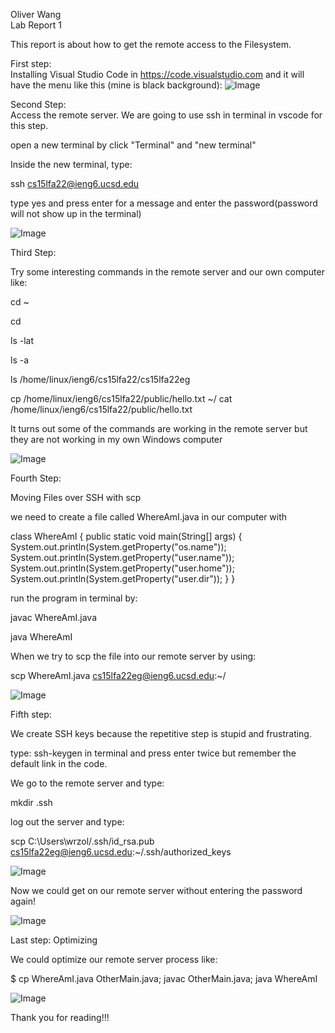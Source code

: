 Oliver Wang\
Lab Report 1

This report is about how to get the remote access to the Filesystem.

First step:\
Installing Visual Studio Code in <https://code.visualstudio.com> and it will have the menu like this (mine is black background):
![Image](https://i.imgur.com/sD07tuI.png)

Second Step:\
Access the remote server. We are going to use ssh in terminal in vscode for this step. 

open a new terminal by click "Terminal" and "new terminal"

Inside the new terminal, type:

ssh cs15lfa22@ieng6.ucsd.edu 


type yes and press enter for a message and enter the password(password will not show up in the terminal)

![Image](https://i.imgur.com/NE95Bh9.png)

Third Step:

Try some interesting commands in the remote server and our own computer like:

cd ~

cd

ls -lat

ls -a

ls /home/linux/ieng6/cs15lfa22/cs15lfa22eg

cp /home/linux/ieng6/cs15lfa22/public/hello.txt ~/
cat /home/linux/ieng6/cs15lfa22/public/hello.txt

It turns out some of the commands are working in the remote server but they are not working in my own Windows computer


![Image](https://i.imgur.com/36JyEMM.png)

Fourth Step:

Moving Files over SSH with scp

we need to create a file called WhereAmI.java in our computer with 

class WhereAmI {
  public static void main(String[] args) {
    System.out.println(System.getProperty("os.name"));
    System.out.println(System.getProperty("user.name"));
    System.out.println(System.getProperty("user.home"));
    System.out.println(System.getProperty("user.dir"));
  }
}

run the program in terminal by:

javac WhereAmI.java

java WhereAmI

When we try to scp the file into our remote server by using:

scp WhereAmI.java cs15lfa22eg@ieng6.ucsd.edu:~/



![Image](https://i.imgur.com/xpMOQuS.png)


Fifth step:

We create SSH keys because the repetitive step is stupid and frustrating.

type: ssh-keygen in terminal and press enter twice but remember the default link in the code.

We go to the remote server and type:

mkdir .ssh

log out the server and type: 

scp C:\Users\wrzol/.ssh/id_rsa.pub cs15lfa22eg@ieng6.ucsd.edu:~/.ssh/authorized_keys

![Image](https://i.imgur.com/SyJweTI.png)

Now we could get on our remote server without entering the password again!

![Image](https://i.imgur.com/m3JuzYj.png)

Last step: Optimizing

We could optimize our remote server process like:

$ cp WhereAmI.java OtherMain.java; javac OtherMain.java; java WhereAmI

![Image](https://i.imgur.com/slxwAKn.png)


Thank you for reading!!!
